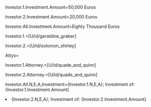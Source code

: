 Investor.1.Investment.Amount=50,000 Euros

Investor.2.Investment.Amount=20,000 Euros

Investor.All.Investment.Amount=Eighty Thousand Euros

Investor.1.=[U/id/geraldine_graber]

Investor.2.=[U/id/solomon_shirley]

Attys=</i>

Investor.1.Attorney.=[U/id/quade_and_quinn]

Investor.2.Attorney.=[U/id/quade_and_quinn]

Investor.All.N,E,A,Investment={Investor.1.N,E,A}; Investment of: {Investor.1.Investment.Amount}<li>{Investor.2.N,E,A}; Investment of:  {Investor.2.Investment.Amount}